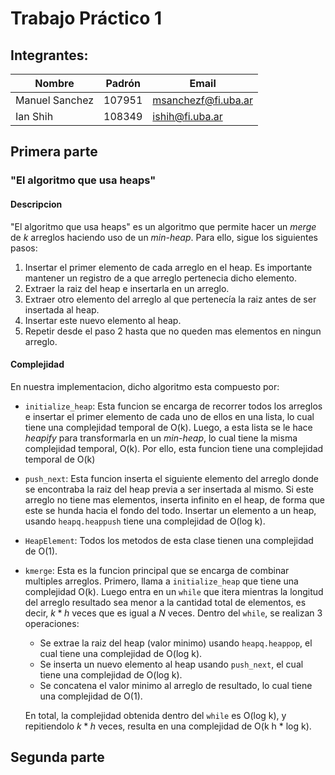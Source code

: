 # Trabajo Práctico 1
## Integrantes:

| Nombre         | Padrón | Email               |
| -------------- | ------ | ------------------- |
| Manuel Sanchez | 107951 | msanchezf@fi.uba.ar |
| Ian Shih       | 108349 | ishih@fi.uba.ar     |

## Primera parte

### "El algoritmo que usa heaps"

#### Descripcion

"El algoritmo que usa heaps" es un algoritmo que permite hacer un _merge_ de $k$ arreglos haciendo uso de un _min-heap_. Para ello, sigue los siguientes pasos:

1. Insertar el primer elemento de cada arreglo en el heap. Es importante mantener un registro de a que arreglo pertenecia dicho elemento.
2. Extraer la raiz del heap e insertarla en un arreglo.
3. Extraer otro elemento del arreglo al que pertenecía la raiz antes de ser insertada al heap.
4. Insertar este nuevo elemento al heap.
5. Repetir desde el paso 2 hasta que no queden mas elementos en ningun arreglo.

#### Complejidad

En nuestra implementacion, dicho algoritmo esta compuesto por:

- `initialize_heap`: Esta funcion se encarga de recorrer todos los arreglos e insertar el primer elemento de cada uno de ellos en una lista, lo cual tiene una complejidad temporal de O(k). Luego, a esta lista se le hace _heapify_ para transformarla en un _min-heap_, lo cual tiene la misma complejidad temporal, O(k). Por ello, esta funcion tiene una complejidad temporal de O(k)
- `push_next`: Esta funcion inserta el siguiente elemento del arreglo donde se encontraba la raiz del heap previa a ser insertada al mismo. Si este arreglo no tiene mas elementos, inserta infinito en el heap, de forma que este se hunda hacia el fondo del todo. Insertar un elemento a un heap, usando `heapq.heappush` tiene una complejidad de O(log k).
- `HeapElement`: Todos los metodos de esta clase tienen una complejidad de O(1).
- `kmerge`: Esta es la funcion principal que se encarga de combinar multiples arreglos. Primero, llama a `initialize_heap` que tiene una complejidad O(k). Luego entra en un `while` que itera mientras la longitud del arreglo resultado sea menor a la cantidad total de elementos, es decir, $k*h$ veces que es igual a $N$ veces. Dentro del `while`, se realizan 3 operaciones:

  - Se extrae la raiz del heap (valor minimo) usando `heapq.heappop`, el cual tiene una complejidad de O(log k).
  - Se inserta un nuevo elemento al heap usando `push_next`, el cual tiene una complejidad de O(log k).
  - Se concatena el valor minimo al arreglo de resultado, lo cual tiene una complejidad de O(1).

  En total, la complejidad obtenida dentro del `while` es O(log k), y repitiendolo $k*h$ veces, resulta en una complejidad de O(k h \* log k).

## Segunda parte
